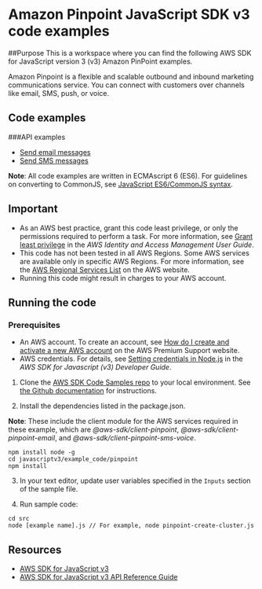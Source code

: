 # Amazon Pinpoint JavaScript SDK v3 code examples
##Purpose
This is a workspace where you can find the following AWS SDK for JavaScript version 3 (v3) 
Amazon PinPoint examples.

Amazon Pinpoint is a flexible and scalable outbound and inbound marketing communications service. You can connect with customers over channels like email, SMS, push, or voice.

## Code examples
###API examples
- [Send email messages](src/pinpoint_send_email_message.js)
- [Send SMS messages](src/pinpoint_send_sms_message.js)

**Note**: All code examples are written in ECMAscript 6 (ES6). For guidelines on converting to CommonJS, see 
[JavaScript ES6/CommonJS syntax](https://docs.aws.amazon.com/sdk-for-javascript/v3/developer-guide/sdk-example-javascript-syntax.html).

## Important

- As an AWS best practice, grant this code least privilege, or only the 
  permissions required to perform a task. For more information, see 
  [Grant least privilege](https://docs.aws.amazon.com/IAM/latest/UserGuide/best-practices.html#grant-least-privilege) 
  in the *AWS Identity and Access Management User Guide*.
- This code has not been tested in all AWS Regions. Some AWS services are 
  available only in specific AWS Regions. For more information, see the 
  [AWS Regional Services List](https://aws.amazon.com/about-aws/global-infrastructure/regional-product-services/)
  on the AWS website.
- Running this code might result in charges to your AWS account.

## Running the code

### Prerequisites
- An AWS account. To create an account, see [How do I create and activate a new AWS account](https://aws.amazon.com/premiumsupport/knowledge-center/create-and-activate-aws-account/) on the AWS Premium Support website.
- AWS credentials. For details, see  [Setting credentials in Node.js](https://docs.aws.amazon.com/sdk-for-javascript/v3/developer-guide/setting-credentials-node.html) in the 
  *AWS SDK for Javascript (v3) Developer Guide*.

1. Clone the [AWS SDK Code Samples repo](https://github.com/awsdocs/aws-doc-sdk-examples) to your local environment. See [the Github documentation](https://docs.github.com/en/github/creating-cloning-and-archiving-repositories/cloning-a-repository) for instructions.

2. Install the dependencies listed in the package.json.

**Note**: These include the client module for the AWS services required in these example, 
which are *@aws-sdk/client-pinpoint*, *@aws-sdk/client-pinpoint-email*, and *@aws-sdk/client-pinpoint-sms-voice*.

```
npm install node -g
cd javascriptv3/example_code/pinpoint
npm install
```
3. In your text editor, update user variables specified in the ```Inputs``` section of the sample file.

4. Run sample code:
```
cd src
node [example name].js // For example, node pinpoint-create-cluster.js
```
## Resources
- [AWS SDK for JavaScript v3](https://github.com/aws/aws-sdk-js-v3) 
- [AWS SDK for JavaScript v3 API Reference Guide](https://docs.aws.amazon.com/AWSJavaScriptSDK/v3/latest/clients/client-pinpoint/index.html) 

